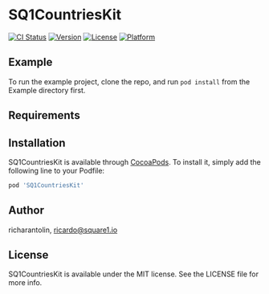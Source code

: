 # SQ1CountriesKit

[![CI Status](https://img.shields.io/travis/richarantolin/SQ1CountriesKit.svg?style=flat)](https://travis-ci.org/richarantolin/SQ1CountriesKit)
[![Version](https://img.shields.io/cocoapods/v/SQ1CountriesKit.svg?style=flat)](https://cocoapods.org/pods/SQ1CountriesKit)
[![License](https://img.shields.io/cocoapods/l/SQ1CountriesKit.svg?style=flat)](https://cocoapods.org/pods/SQ1CountriesKit)
[![Platform](https://img.shields.io/cocoapods/p/SQ1CountriesKit.svg?style=flat)](https://cocoapods.org/pods/SQ1CountriesKit)

## Example

To run the example project, clone the repo, and run `pod install` from the Example directory first.

## Requirements

## Installation

SQ1CountriesKit is available through [CocoaPods](https://cocoapods.org). To install
it, simply add the following line to your Podfile:

```ruby
pod 'SQ1CountriesKit'
```

## Author

richarantolin, ricardo@square1.io

## License

SQ1CountriesKit is available under the MIT license. See the LICENSE file for more info.
